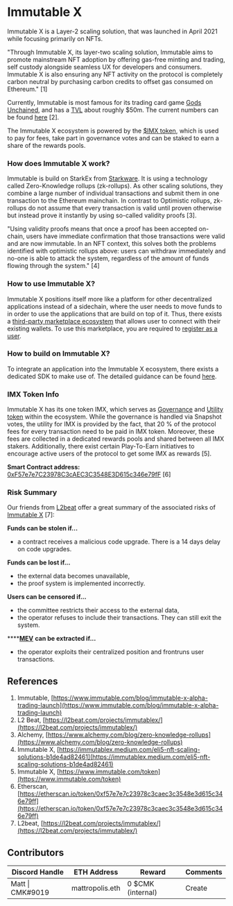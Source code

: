 # Immutable X

Immutable X is a Layer-2 scaling solution, that was launched in April 2021 while focusing primarily on NFTs.&#x20;

"Through Immutable X, its layer-two scaling solution, Immutable aims to promote mainstream NFT adoption by offering gas-free minting and trading, self custody alongside seamless UX for developers and consumers. Immutable X is also ensuring any NFT activity on the protocol is completely carbon neutral by purchasing carbon credits to offset gas consumed on Ethereum." \[1]

Currently, Immutable is most famous for its trading card game [Gods Unchained](https://godsunchained.com/), and has a [TVL](https://docs.credmark.com/credmark-wiki/glossary#tvl) about roughly $50m. The current numbers can be found [here](https://l2beat.com/projects/immutablex/) \[2].

The Immutable X ecosystem is powered by the [$IMX token](https://www.coingecko.com/en/coins/immutable-x), which is used to pay for fees, take part in governance votes and can be staked to earn a share of the rewards pools.

### How does Immutable X work?

Immutable is build on StarkEx from [Starkware](starkware.md). It is using a technology called Zero-Knowledge rollups (zk-rollups). As other scaling solutions, they combine a large number of individual transactions and submit them in one transaction to the Ethereum mainchain. In contrast to Optimistic rollups, zk-rollups do not assume that every transaction is valid until proven otherwise but instead prove it instantly by using so-called validity proofs \[3].

"Using validity proofs means that once a proof has been accepted on-chain, users have immediate confirmation that those transactions were valid and are now immutable. In an NFT context, this solves both the problems identified with optimistic rollups above: users can withdraw immediately and no-one is able to attack the system, regardless of the amount of funds flowing through the system." \[4]

### How to use Immutable X?

Immutable X positions itself more like a platform for other decentralized applications instead of a sidechain, where the user needs to move funds to in order to use the applications that are build on top of it. Thus, there exists a [third-party marketplace ecosystem](https://market.immutable.com/) that allows user to connect with their existing wallets. To use this marketplace, you are required to [register as a user](https://docs.x.immutable.com/docs/getting-started-guide#register-a-user-account).

### How to build on Immutable X?

To integrate an application into the Immutable X ecosystem, there exists a dedicated SDK to make use of. The detailed guidance can be found [here](https://docs.x.immutable.com/docs/getting-started-guide).

### IMX Token Info

Immutable X has its one token IMX, which serves as [Governance](../../asset-layer/governance-token.md) and [Utility token](../../asset-layer/utility-token.md) within the ecosystem. While the governance is handled via Snapshot votes, the utility for IMX is provided by the fact, that 20 % of the protocol fees for every transaction need to be paid in IMX token. Moreover, these fees are collected in a dedicated rewards pools and shared between all IMX stakers. Additionally, there exist certain Play-To-Earn initiatives to encourage active users of the protocol to get some IMX as rewards \[5].

**Smart Contract address:** [0xF57e7e7C23978C3cAEC3C3548E3D615c346e79fF](https://etherscan.io/token/0xf57e7e7c23978c3caec3c3548e3d615c346e79ff) \[6]

### Risk Summary

Our friends from [L2beat](https://l2beat.com/) offer a great summary of the associated risks of [Immutable X](https://l2beat.com/projects/immutablex/) \[7]:

**Funds can be stolen if...**

* a contract receives a malicious code upgrade. There is a 14 days delay on code upgrades.

**Funds can be lost if...**

* the external data becomes unavailable,
* the proof system is implemented incorrectly.

**Users can be censored if...**

* the committee restricts their access to the external data,
* the operator refuses to include their transactions. They can still exit the system.

****[**MEV**](https://docs.credmark.com/dealing-with-risks/defi-and-crypto-specific-risks/mev-risk) **can be extracted if...**

* the operator exploits their centralized position and frontruns user transactions.

## References

1. Immutable, [https://www.immutable.com/blog/immutable-x-alpha-trading-launch](https://www.immutable.com/blog/immutable-x-alpha-trading-launch)
2. L2 Beat, [https://l2beat.com/projects/immutablex/](https://l2beat.com/projects/immutablex/)
3. Alchemy, [https://www.alchemy.com/blog/zero-knowledge-rollups](https://www.alchemy.com/blog/zero-knowledge-rollups)
4. Immutable X, [https://immutablex.medium.com/eli5-nft-scaling-solutions-b1de4ad82461](https://immutablex.medium.com/eli5-nft-scaling-solutions-b1de4ad82461)
5. Immutable X, [https://www.immutable.com/token](https://www.immutable.com/token)
6. Etherscan, [https://etherscan.io/token/0xf57e7e7c23978c3caec3c3548e3d615c346e79ff](https://etherscan.io/token/0xf57e7e7c23978c3caec3c3548e3d615c346e79ff)
7. L2beat, [https://l2beat.com/projects/immutablex/](https://l2beat.com/projects/immutablex/)



## Contributors

| Discord Handle   | ETH Address     | Reward            | Comments |
| ---------------- | --------------- | ----------------- | -------- |
| Matt \| CMK#9019 | mattropolis.eth | 0 $CMK (internal) | Create   |
